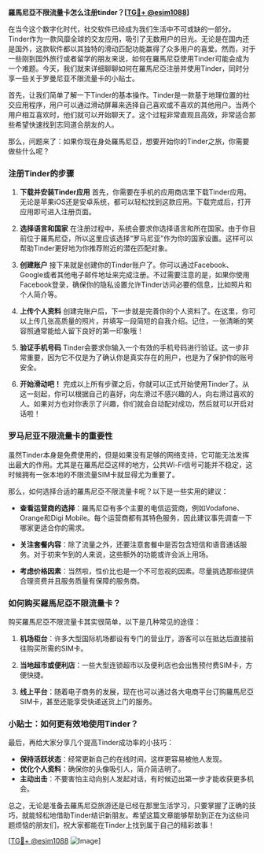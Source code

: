 **羅馬尼亞不限流量卡怎么注册tinder？[[TG💪+ @esim1088](https://t.me/s/esim1088)]**

在当今这个数字化时代，社交软件已经成为我们生活中不可或缺的一部分。Tinder作为一款风靡全球的交友应用，吸引了无数用户的目光。无论是在国内还是国外，这款软件都以其独特的滑动匹配功能赢得了众多用户的喜爱。然而，对于一些刚到国外旅行或者留学的朋友来说，如何在羅馬尼亞使用Tinder可能会成为一个难题。今天，我们就来详细聊聊如何在羅馬尼亞注册并使用Tinder，同时分享一些关于罗曼尼亚不限流量卡的小贴士。

首先，让我们简单了解一下Tinder的基本操作。Tinder是一款基于地理位置的社交应用程序，用户可以通过滑动屏幕来选择自己喜欢或不喜欢的其他用户。当两个用户相互喜欢时，他们就可以开始聊天了。这个过程非常直观且高效，非常适合那些希望快速找到志同道合朋友的人。

那么，问题来了：如果你现在身处羅馬尼亞，想要开始你的Tinder之旅，你需要做些什么呢？

### 注册Tinder的步骤

1. **下载并安装Tinder应用**
   首先，你需要在手机的应用商店里下载Tinder应用。无论是苹果iOS还是安卓系统，都可以轻松找到这款应用。下载完成后，打开应用即可进入注册页面。

2. **选择语言和国家**
   在注册过程中，系统会要求你选择语言和所在国家。由于你目前位于羅馬尼亞，所以这里应该选择“罗马尼亚”作为你的国家设置。这样可以帮助Tinder更好地为你推荐附近的潜在匹配对象。

3. **创建账户**
   接下来就是创建你的Tinder账户了。你可以通过Facebook、Google或者其他电子邮件地址来完成注册。不过需要注意的是，如果你使用Facebook登录，确保你的隐私设置允许Tinder访问必要的信息，比如照片和个人简介等。

4. **上传个人资料**
   创建完账户后，下一步就是完善你的个人资料了。在这里，你可以上传几张高质量的照片，并填写一段简短的自我介绍。记住，一张清晰的笑容照通常能给人留下良好的第一印象哦！

5. **验证手机号码**
   Tinder会要求你输入一个有效的手机号码进行验证。这一步非常重要，因为它不仅是为了确认你是真实存在的用户，也是为了保护你的账号安全。

6. **开始滑动吧！**
   完成以上所有步骤之后，你就可以正式开始使用Tinder了。从这一刻起，你可以根据自己的喜好，向左滑过不感兴趣的人，向右滑过喜欢的人。如果对方也对你表示了兴趣，你们就会自动配对成功，然后就可以开启对话啦！

### 罗马尼亚不限流量卡的重要性

虽然Tinder本身是免费使用的，但是如果没有足够的网络支持，它可能无法发挥出最大的作用。尤其是在羅馬尼亞这样的地方，公共Wi-Fi信号可能并不稳定，这时候拥有一张本地的不限流量SIM卡就显得尤为重要了。

那么，如何选择合适的羅馬尼亞不限流量卡呢？以下是一些实用的建议：

- **查看运营商的选择**：羅馬尼亞有多个主要的电信运营商，例如Vodafone、Orange和Digi Mobile。每个运营商都有其特色服务，因此建议事先调查一下哪家更适合你的需求。
  
- **关注套餐内容**：除了流量之外，还要注意套餐中是否包含短信和语音通话服务。对于初来乍到的人来说，这些额外的功能或许会派上用场。

- **考虑价格因素**：当然啦，性价比也是一个不可忽视的因素。尽量挑选那些提供合理资费并且服务质量有保障的服务商。

### 如何购买羅馬尼亞不限流量卡？

购买羅馬尼亞不限流量卡其实很简单，以下是几种常见的途径：

1. **机场柜台**：许多大型国际机场都设有专门的营业厅，游客可以在抵达后直接前往购买所需的SIM卡。

2. **当地超市或便利店**：一些大型连锁超市以及便利店也会出售预付费SIM卡，方便快捷。

3. **线上平台**：随着电子商务的发展，现在也可以通过各大电商平台订购羅馬尼亞SIM卡，甚至还能享受快递送货上门的服务。

### 小贴士：如何更有效地使用Tinder？

最后，再给大家分享几个提高Tinder成功率的小技巧：

- **保持活跃状态**：经常更新自己的在线时间，这样更容易被他人发现。
- **优化个人资料**：确保你的头像吸引人，简介简洁明了。
- **主动出击**：不要害怕主动向别人发起对话，有时候迈出第一步才能收获更多机会。

总之，无论是准备去羅馬尼亞旅游还是已经在那里生活学习，只要掌握了正确的技巧，就能轻松地借助Tinder结识新朋友。希望这篇文章能够帮助到正在为这些问题烦恼的朋友们，祝大家都能在Tinder上找到属于自己的精彩故事！

[[TG💪+ @esim1088](https://t.me/s/esim1088) ![Image](https://i.postimg.cc/4NQfJmqS/Snipaste-2025-05-13-00-14-12.png)]